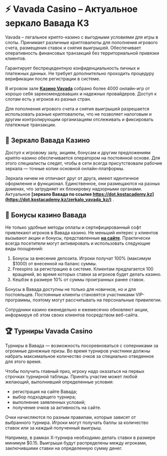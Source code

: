 # ⚡️ Vavada Casino – Актуальное зеркало Вавада КЗ

Vavada – легальное крипто-казино с выгодными условиями для игры в слоты. Принимает различные криптовалюты для пополнения игрового счета, размещения ставок и снятия выигрышей. 
Обеспечивает оперативность финансовых транзакций без территориальной привязки клиентов. 

Гарантирует беспрецедентную конфиденциальность личных и платежных данных. Не требует дополнительно проходить процедуру верификации после регистрации в системе.

В игровом зале **[Казино Vavada](https://dot.kostacademy.kz)** собрано более 4000 онлайн-игр от хорошо себя зарекомендовавших и надежных провайдеров. Доступ к слотам есть у игроков из разных стран. 

Для пополнения игрового счета и снятия выигрышей разрешается использовать разные криптовалюты, что не позволяет налоговым и другим контролирующим организациям отслеживать и фиксировать платежные транзакции.

## 🔎 Зеркало Вавада Казино

Доступ к игровому залу, акциям, бонусам и другим предложениям крипто-казино обеспечивается оператором на постоянной основе. Для этого специалисты следят, чтобы в сети всегда присутствовали рабочие зеркала — точные копии основной онлайн-платформы. 

Зеркала ничем не отличают друг от друга, имеют идентичное оформление и функционал. Единственное, они размещаются на разных доменах, что затрудняет их блокировку надзорными органами. Актуальное **[зеркало Вавада по ссылке https://dot.kostacademy.kz](https://dot.kostacademy.kz/zerkalo_vavada_kz/)** .

## 🎁 Бонусы казино Вавада

Не только удобные методы оплаты и сертифицированный софт привлекают игроков в Вавада казино. 
Не меньший интерес у клиентов вызывают акции и бонусы, представленные **[на сайте](https://dot.kostacademy.kz/bonuses_vavada_casino)**.
Практически всегда посетители могут активировать и использовать следующие виды поощрений:

<ol>
<li>Бонусы за внесение депозита. Игроки получат 100% (максимум $1000) от внесенной на баланс суммы.</li>
<li>Freespins за регистрацию в системе. Клиентам предлагается 100 вращений, во время которых ставки за игроков будет делать казино.</li>
<li>Кешбэк в размере 10% от суммы проигранных ранее ставок.</li>
</ol>

Бонусы в Вавада доступны не только для новичков, но и для постояльцев. Постоянные клиенты становятся участниками VIP-программы, поэтому могут рассчитывать на персональные привилегии. 

Сотрудники казино еженедельно и ежемесячно обновляют акции, информируя об этом своих клиентов посредством веб-сайта.

## 🏆 Турниры Vavada Casino

Турниры в Вавада — возможность посоревноваться с соперниками за огромные денежные призы. Во время турниров участники должны набрать максимальное количество очков за специально отведенное для этого время. 

Чтобы получить главный приз, игроку надо оказаться на первых строчках турнирной таблицы.
Принять участие может любой желающий, выполнивший определенные условия:

<ul>
<li>регистрация на сайте Вавада;
<li>выбор подходящего турнира;
<li>выполнение заявленных условий;
<li>получение очков за активность на сайте.</li>
</ul>

Очки начисляются по разным правилам, которые зависят от выбранного турнира. Игроки могут получать баллы за количество ставок или за каждый полученный выигрыш. 

Например, в рамках Х-турнира необходимо делать ставки в размере минимум $0.15. Выигрыши будут распределены между игроками, заключившими ставки на определенную сумму денег.
